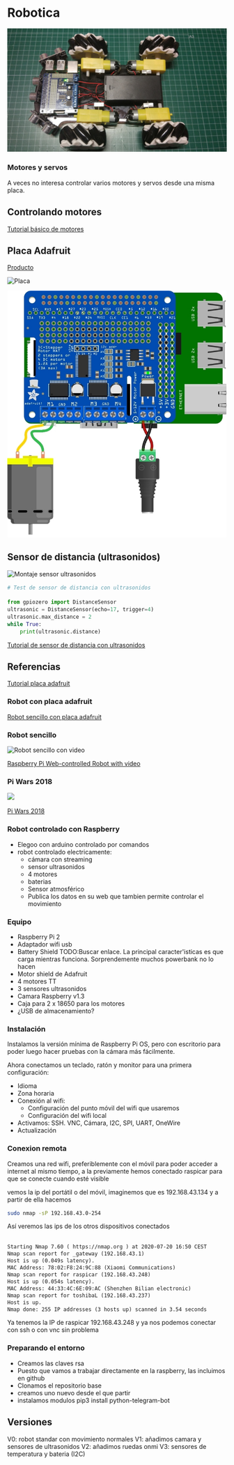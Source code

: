 # Robotica

![Robot con Raspberry](./images/RobotTop.jpg)

### Motores y servos

A veces no interesa controlar varios motores y servos desde una misma placa. 


## Controlando motores

[Tutorial básico de motores](https://projects.raspberrypi.org/en/projects/physical-computing/14)

## Placa Adafruit

[Producto](https://www.adafruit.com/product/2348)

![Placa](https://cdn-shop.adafruit.com/970x728/2348-06.jpg)

![adafruit_products_raspi_motor_hat_dc_m1_bb.jpg](./images/adafruit_products_raspi_motor_hat_dc_m1_bb.jpg)

## Sensor de distancia (ultrasonidos)

![Montaje sensor ultrasonidos](https://projects-static.raspberrypi.org/projects/physical-computing/225a16929b40a969453040649df87044fc67e670/en/images/wiring-uds.png)



```python
# Test de sensor de distancia con ultrasonidos

from gpiozero import DistanceSensor
ultrasonic = DistanceSensor(echo=17, trigger=4)
ultrasonic.max_distance = 2
while True:
    print(ultrasonic.distance)

```

[Tutorial de sensor de distancia con ultrasonidos](https://projects.raspberrypi.org/en/projects/physical-computing/12)

## Referencias

[Tutorial placa adafruit](https://learn.adafruit.com/adafruit-dc-and-stepper-motor-hat-for-raspberry-pi?view=all)

### Robot con placa adafruit

[Robot sencillo con placa adafruit](https://learn.adafruit.com/simple-raspberry-pi-robot?view=all)


### Robot sencillo

![Robot sencillo con video](https://hackster.imgix.net/uploads/attachments/376456/img_20171108_192721_aAocqmt3yt.jpg?auto=compress%2Cformat&w=900&h=675&fit=min)


[Raspberry Pi Web-controlled Robot with video](https://www.hackster.io/jrance/raspberry-pi-web-controlled-robot-with-video-c1b723)


### Pi Wars 2018

![](http://www.piandchips.co.uk/wp-content/uploads/2018/04/IMG_66491-300x225.jpg)

[Pi Wars 2018](http://www.piandchips.co.uk/uncategorized/pi-wars-2018-the-evolution-of-x-bot-360/)


### Robot controlado con Raspberry

* Elegoo con arduino controlado por comandos
* robot controlado electricamente: 
    * cámara con streaming
    * sensor ultrasonidos 
    * 4 motores 
    * baterias
    * Sensor atmosférico
    * Publica los datos en su web que tambien permite controlar el movimiento

### Equipo

* Raspberry Pi 2
* Adaptador wifi usb
* Battery Shield TODO:Buscar enlace. La principal caracter'isticas es que carga mientras funciona. Sorprendemente muchos powerbank no lo hacen
* Motor shield de Adafruit
* 4 motores TT
* 3 sensores ultrasonidos
* Camara Raspberry v1.3
* Caja para 2 x 18650 para los motores
* ¿USB de almacenamiento?

### Instalación

Instalamos la versión mínima de Raspberry Pi OS, pero con escritorio para poder luego hacer pruebas con la cámara más fácilmente.

Ahora conectamos un teclado, ratón y monitor  para una primera configuración:
* Idioma
* Zona horaria
* Conexión al wifi: 
    * Configuración del punto móvil del wifi que usaremos
    * Configuración del wifi local
* Activamos: SSH. VNC, Cámara, I2C, SPI, UART, OneWire
* Actualización
 

### Conexion remota

Creamos una red wifi, preferiblemente con el móvil para poder acceder a internet al mismo tiempo, a la previamente hemos conectado raspicar para que se conecte cuando esté visible

vemos la ip del portátil o del móvil, imaginemos que es 192.168.43.134 y a partir de ella hacemos
```sh
sudo nmap -sP 192.168.43.0-254
```
Así veremos las ips de los otros dispositivos conectados

```

Starting Nmap 7.60 ( https://nmap.org ) at 2020-07-20 16:50 CEST
Nmap scan report for _gateway (192.168.43.1)
Host is up (0.049s latency).
MAC Address: 78:02:F8:24:9C:88 (Xiaomi Communications)
Nmap scan report for raspicar (192.168.43.248)
Host is up (0.054s latency).
MAC Address: 44:33:4C:6E:09:AC (Shenzhen Bilian electronic)
Nmap scan report for toshibaL (192.168.43.237)
Host is up.
Nmap done: 255 IP addresses (3 hosts up) scanned in 3.54 seconds
```

Ya tenemos la IP de raspicar 192.168.43.248 y ya nos podemos conectar con ssh o con vnc sin problema


### Preparando el entorno

* Creamos las claves rsa
* Puesto  que vamos a trabajar directamente en la raspberry, las incluimos en github
* Clonamos el repositorio base 
* creamos uno nuevo desde el que partir
* instalamos modulos
pip3 install python-telegram-bot


## Versiones

V0: robot standar con movimiento normales
V1: añadimos camara y sensores de ultrasonidos
V2: añadimos ruedas onmi
V3: sensores de temperatura y bateria (I2C)
